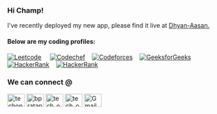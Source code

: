 ### Hi Champ!

I've recently deployed my new app, please find it live at [Dhyan-Aasan.](https://dhyan-aasan.web.app/ "Dhyan-Aasan")

#### Below are my coding profiles:

<!-- ![Lines of code](https://img.shields.io/badge/Hello%20World%20to%20-2124786++%20Lines%20of%20code-blue) -->

[![Leetcode](https://img.shields.io/badge/Leetcode-1596-brightgreen)](https://leetcode.com/kkpareek/)&nbsp;&nbsp;&nbsp;&nbsp;
[![Codechef](https://img.shields.io/badge/Codechef-1668-brightgreen)](https://www.codechef.com/users/kkpareek)&nbsp;&nbsp;&nbsp;
[![Codeforces](https://cp-logo.vercel.app/codeforces/kkpareek)](https://codeforces.com/profile/kkpareek)&nbsp;&nbsp;&nbsp;
[![GeeksforGeeks](https://img.shields.io/badge/GeeksforGeeks-1668-brightgreen)](https://auth.geeksforgeeks.org/user/kkpareek/practice/)&nbsp;&nbsp;&nbsp;
[![HackerRank](https://img.shields.io/badge/HackerRank-6🌟-brightgreen)](https://hackerrank.com/kkpareek)&nbsp;&nbsp;&nbsp;
[![HackerRank](https://img.shields.io/badge/HackerEarth-Profile-brightgreen)](https://hackerearth.com/@kkpareek)&nbsp;&nbsp;&nbsp;

<!-- #### I've learnt writing code in following languages:
<img width="40" src="https://cdn.jsdelivr.net/gh/devicons/devicon/icons/c/c-line.svg" />   <img width="40"  src="https://cdn.jsdelivr.net/gh/devicons/devicon/icons/cplusplus/cplusplus-line.svg" />  <img width="40" src="https://cdn.jsdelivr.net/gh/devicons/devicon/icons/java/java-original-wordmark.svg" />  <img width="40" src="https://cdn.jsdelivr.net/gh/devicons/devicon/icons/python/python-original-wordmark.svg" /> -->

<!-- #### I'm confident with:
| Domain  | Skills  |
| ------------ | ------------ |
| Frontend  | `Angular`  |
|  Backend | `Java`  `SpringBoot`  |
|  Database | `MySQL` `MongoDB`  | -->


<h3 align="left">We can connect @</h3>
<p align="left">
<a href="https://twitter.com/kkpareek__" target="blank"><img align="center" src="https://upload.wikimedia.org/wikipedia/commons/thumb/4/4f/Twitter-logo.svg/512px-Twitter-logo.svg.png?20220821125553" alt="techonair1" height="30" width="40" /></a>
<a href="https://linkedin.com/in/kk-pareek" target="blank"><img align="center" src="https://cdn-icons-png.flaticon.com/512/174/174857.png" alt="bpratap55" height="30" width="40" /></a>
<a href="https://instagram.com/k.k.pareek" target="blank"><img align="center" src="https://raw.githubusercontent.com/rahuldkjain/github-profile-readme-generator/master/src/images/icons/Social/instagram.svg" alt="tech_on_air" height="30" width="40" /></a>
<a href="https://stackoverflow.com/users/13401307/kkpareek" target="blank"><img align="center" src="https://cdn.svgporn.com/logos/stackoverflow-icon.svg" alt="tech_on_air" height="30" width="40" /></a>
<a href="mailto:k.k.pareek18@gmail.com"><img align="center" src="https://github.com/TheDudeThatCode/TheDudeThatCode/blob/master/Assets/Gmail.svg" alt="Gmail logo" height="30" width="40" /></a>
</p>
